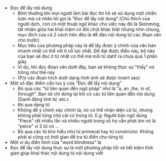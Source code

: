 - Đọc để lấy nội dung
	- Bình thường khi mọi người làm bài đọc thì hõ sẽ sử dụng một chiến lược mà cá nhân tôi gọi là "Đọc để lấy nội dung" (Chú thích của người dịch, còn có một thuật ngữ khác cho việc này đó là Skimming, tất nhiện giữa hai khái niệm có đôi chút khác biệt nhưng nhìn chung, mục đích của cả 2 cách trên đêu là để đào nội dung từ các đoạn văn cho trước)
	- Mục tiêu của phương pháp này là để lấy được ý chính của văn bản nhanh nhất có thể với ít nỗ lực nhất. Để đạt được điều này, bộ não của bạn sẽ đọc ít từ nhất có thể mà mỗi từ dahf ra chưa quá 1 phần giây
	- Ví dụ, khi đọc đoạn văn dưới đây, bạn sẽ không thực sự "thấy" nó trông như thế này
	- (P/s các đoạn trích dưới dạng hình ảnh sẽ được insert sau)
- Một số đặc điểm cần lưu ý của "Đọc để lấy nội dung"
	- Bỏ qua các "từ liên quan đến ngữ pháp" như là "a, an ,the, in of, through". Bạn sẽ chỉ dừng lại khi có các từ liên quan đến nội dung (Danh động tính từ .etc.)
	- Bỏ qua dạng từ 
	- Không để ý chính xác chính tả, nó có thể nhận diện cả từ, nhưng không phải từng chữ cái có trong từ. E.g: Người bản ngữ dùng "Piece" rất nhiều lần và nhiều người trong số họ vẫn phát âm nó là "peice" vì 2 từ có ...
	- Bỏ qua các từ khó hiểu như từ primeval hay từ constrictor. Không phải ai cũng có thời gian để tra từ điển cho từng từ
- Một ví dụ điển hình của "word blindness" là 
- Đọc để lấy nội dung thực sự là một phương pháp tốt và tiết kiệm thời gian giúp khai thác nội dung từ nội dung viết